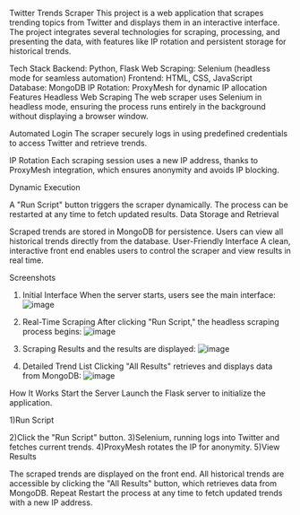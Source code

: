 Twitter Trends Scraper
This project is a web application that scrapes trending topics from Twitter and displays them in an interactive interface. The project integrates several technologies for scraping, processing, and presenting the data, with features like IP rotation and persistent storage for historical trends.

Tech Stack
Backend: Python, Flask
Web Scraping: Selenium (headless mode for seamless automation)
Frontend: HTML, CSS, JavaScript
Database: MongoDB
IP Rotation: ProxyMesh for dynamic IP allocation
Features
Headless Web Scraping
The web scraper uses Selenium in headless mode, ensuring the process runs entirely in the background without displaying a browser window.

Automated Login
The scraper securely logs in using predefined credentials to access Twitter and retrieve trends.

IP Rotation
Each scraping session uses a new IP address, thanks to ProxyMesh integration, which ensures anonymity and avoids IP blocking.

Dynamic Execution

A "Run Script" button triggers the scraper dynamically.
The process can be restarted at any time to fetch updated results.
Data Storage and Retrieval

Scraped trends are stored in MongoDB for persistence.
Users can view all historical trends directly from the database.
User-Friendly Interface
A clean, interactive front end enables users to control the scraper and view results in real time.

Screenshots
1. Initial Interface
When the server starts, users see the main interface:
![image](https://github.com/user-attachments/assets/a76eebe6-3987-4962-b19c-eb28ac7ad1e0)

2. Real-Time Scraping 
After clicking "Run Script," the headless scraping process begins:
![image](https://github.com/user-attachments/assets/9b8de513-19a7-4259-9235-1ea22b770275)

3. Scraping Results
and the results are displayed:
![image](https://github.com/user-attachments/assets/9a329406-eace-477d-826a-dcaed14ee367)


5. Detailed Trend List
Clicking "All Results" retrieves and displays data from MongoDB:
![image](https://github.com/user-attachments/assets/9a329406-eace-477d-826a-dcaed14ee367)


How It Works
Start the Server
Launch the Flask server to initialize the application.

1)Run Script

2)Click the "Run Script" button.
3)Selenium, running  logs into Twitter and fetches current trends.
4)ProxyMesh rotates the IP for anonymity.
5)View Results

The scraped trends are displayed on the front end.
All historical trends are accessible by clicking the "All Results" button, which retrieves data from MongoDB.
Repeat
Restart the process at any time to fetch updated trends with a new IP address.
